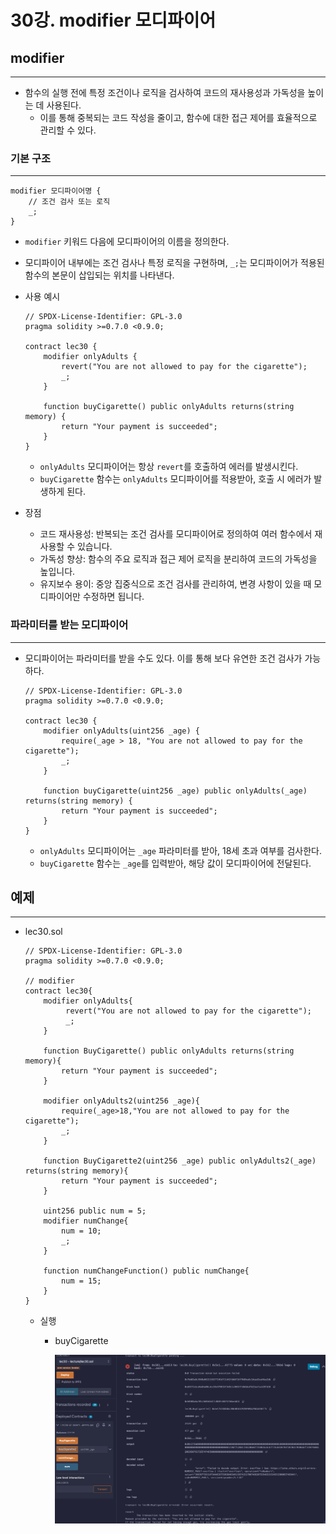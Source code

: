 # 30강. modifier 모디파이어

## **modifier**

---

- 함수의 실행 전에 특정 조건이나 로직을 검사하여 코드의 재사용성과 가독성을 높이는 데 사용된다.
    - 이를 통해 중복되는 코드 작성을 줄이고, 함수에 대한 접근 제어를 효율적으로 관리할 수 있다.

### 기본 구조

---

```solidity
modifier 모디파이어명 {
    // 조건 검사 또는 로직
    _;
}
```

- `modifier` 키워드 다음에 모디파이어의 이름을 정의한다.
- 모디파이어 내부에는 조건 검사나 특정 로직을 구현하며, `_;`는 모디파이어가 적용된 함수의 본문이 삽입되는 위치를 나타낸다.

- 사용 예시
    
    ```solidity
    // SPDX-License-Identifier: GPL-3.0
    pragma solidity >=0.7.0 <0.9.0;
    
    contract lec30 {
        modifier onlyAdults {
            revert("You are not allowed to pay for the cigarette");
            _;
        }
    
        function buyCigarette() public onlyAdults returns(string memory) {
            return "Your payment is succeeded";
        }
    }
    ```
    
    - `onlyAdults` 모디파이어는 항상 `revert`를 호출하여 에러를 발생시킨다.
    - `buyCigarette` 함수는 `onlyAdults` 모디파이어를 적용받아, 호출 시 에러가 발생하게 된다.

- 장점
    - 코드 재사용성: 반복되는 조건 검사를 모디파이어로 정의하여 여러 함수에서 재사용할 수 있습니다.
    - 가독성 향상: 함수의 주요 로직과 접근 제어 로직을 분리하여 코드의 가독성을 높입니다.
    - 유지보수 용이: 중앙 집중식으로 조건 검사를 관리하여, 변경 사항이 있을 때 모디파이어만 수정하면 됩니다.

### 파라미터를 받는 모디파이어

---

- 모디파이어는 파라미터를 받을 수도 있다. 이를 통해 보다 유연한 조건 검사가 가능하다.
    
    ```solidity
    // SPDX-License-Identifier: GPL-3.0
    pragma solidity >=0.7.0 <0.9.0;
    
    contract lec30 {
        modifier onlyAdults(uint256 _age) {
            require(_age > 18, "You are not allowed to pay for the cigarette");
            _;
        }
    
        function buyCigarette(uint256 _age) public onlyAdults(_age) returns(string memory) {
            return "Your payment is succeeded";
        }
    }
    ```
    
    - `onlyAdults` 모디파이어는 `_age` 파라미터를 받아, 18세 초과 여부를 검사한다.
    - `buyCigarette` 함수는 `_age`를 입력받아, 해당 값이 모디파이어에 전달된다.

## 예제

---

- lec30.sol
    
    ```solidity
    // SPDX-License-Identifier: GPL-3.0
    pragma solidity >=0.7.0 <0.9.0;
    
    // modifier 
    contract lec30{    
        modifier onlyAdults{
             revert("You are not allowed to pay for the cigarette");
             _;
        } 
        
        function BuyCigarette() public onlyAdults returns(string memory){
            return "Your payment is succeeded";
        }
    
        modifier onlyAdults2(uint256 _age){
            require(_age>18,"You are not allowed to pay for the cigarette");
            _;
        }
        
        function BuyCigarette2(uint256 _age) public onlyAdults2(_age) returns(string memory){
            return "Your payment is succeeded";
        }
    
        uint256 public num = 5;
        modifier numChange{
            num = 10;
            _;
        }
    
        function numChangeFunction() public numChange{
            num = 15;
        }
    }
    ```
    
    - 실행
        - buyCigarette
            
            ![image.png](./image/30/image.png)
